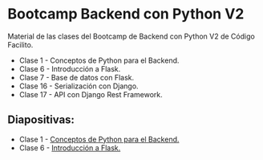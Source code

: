 # Bootcamp Backend con Python V2
Material de las clases del Bootcamp de Backend con Python V2 de Código Facilito.
- Clase 1 - Conceptos de Python para el Backend.
- Clase 6 - Introducción a Flask.
- Clase 7 - Base de datos con Flask.
- Clase 16 - Serialización con Django.
- Clase 17 - API con Django Rest Framework.

## Diapositivas:

- Clase 1 - [Conceptos de Python para el Backend.](https://docs.google.com/presentation/d/1w1yAoIH2Mxdm8LfSI-daq27qimhVq5Pzxji997L-UV4/edit?usp=sharing)
- Clase 6 - [Introducción a Flask.](https://docs.google.com/presentation/d/1CEU1IYJzV1bLt2Yid6tbZWJuI_XMzC_ckQ_dLKXKdsM/edit?usp=sharing)